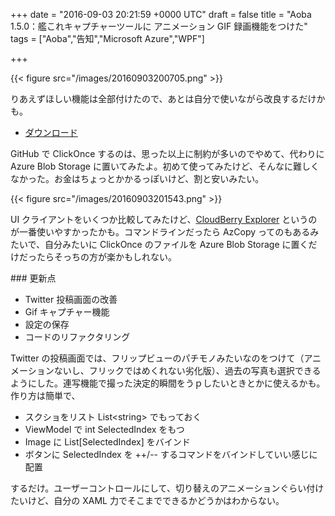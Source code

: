 
+++
date = "2016-09-03 20:21:59 +0000 UTC"
draft = false
title = "Aoba 1.5.0：艦これキャプチャーツールに アニメーション GIF 録画機能をつけた"
tags = ["Aoba","告知","Microsoft Azure","WPF"]

+++


{{< figure src="/images/20160903200705.png"  >}}

りあえずほしい機能は全部付けたので、あとは自分で使いながら改良するだけかも。

<ul>
<li><a href="https://yanagi.blob.core.windows.net/aoba/setup.exe">ダウンロード</a></li>
</ul>GitHub で ClickOnce するのは、思った以上に制約が多いのでやめて、代わりに Azure Blob Storage に置いてみたよ。初めて使ってみたけど、そんなに難しくなかった。お金はちょっとかかるっぽいけど、割と安いみたい。

{{< figure src="/images/20160903201543.png"  >}}

UI クライアントをいくつか比較してみたけど、<a href="http://www.cloudberrylab.com/free-microsoft-azure-explorer.aspx">CloudBerry Explorer</a> というのが一番使いやすかったかも。コマンドラインだったら AzCopy ってのもあるみたいで、自分みたいに ClickOnce のファイルを Azure Blob Storage に置くだけだったらそっちの方が楽かもしれない。

<div class="section">
    ### 更新点
    
<ul>
<li>Twitter 投稿画面の改善</li>
<li>Gif キャプチャー機能</li>
<li>設定の保存</li>
<li>コードのリファクタリング</li>
</ul>Twitter の投稿画面では、フリップビューのパチモノみたいなのをつけて（アニメーションないし、フリックではめくれない劣化版）、過去の写真も選択できるようにした。連写機能で撮った決定的瞬間をうｐしたいときとかに使えるかも。作り方は簡単で、

<ul>
<li>スクショをリスト List&lt;string> でもっておく</li>
<li>ViewModel で int SelectedIndex をもつ</li>
<li>Image に List[SelectedIndex] をバインド</li>
<li>ボタンに SelectedIndex を ++/-- するコマンドをバインドしていい感じに配置</li>
</ul>するだけ。ユーザーコントロールにして、切り替えのアニメーションぐらい付けたいけど、自分の XAML 力でそこまでできるかどうかはわからない。

</div>

